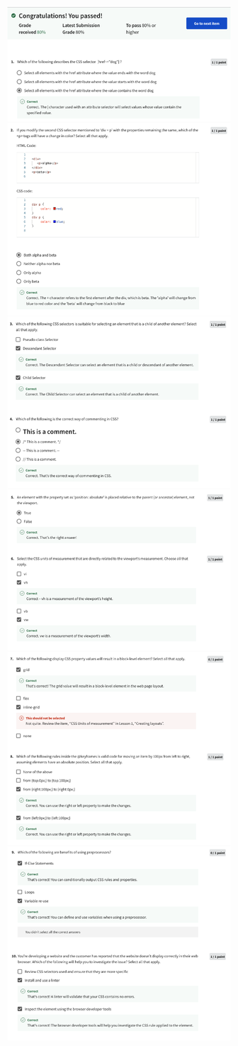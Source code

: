 ![Alt text](Screenshot%202566-04-15%20at%2018.59.08.png) ![Alt text](Screenshot%202566-04-15%20at%2018.59.23.png) ![Alt text](Screenshot%202566-04-15%20at%2018.59.31.png) ![Alt text](Screenshot%202566-04-15%20at%2018.59.39.png) ![Alt text](Screenshot%202566-04-15%20at%2018.59.51.png) ![Alt text](Screenshot%202566-04-15%20at%2018.59.59.png)